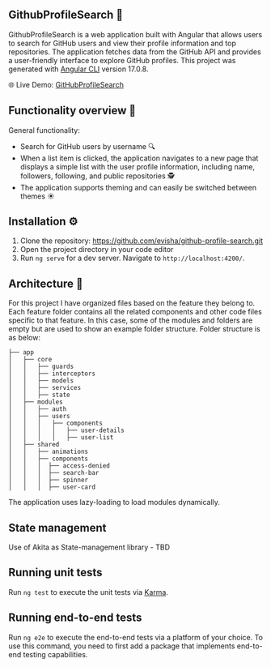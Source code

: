 ## GithubProfileSearch 🔎

GithubProfileSearch is a web application built with Angular that allows users to search for GitHub users and view their profile information and top repositories. The application fetches data from the GitHub API and provides a user-friendly interface to explore GitHub profiles.
This project was generated with [Angular CLI](https://github.com/angular/angular-cli) version 17.0.8.

🌐 Live Demo: [GitHubProfileSearch](https://deploy-preview-3--musical-dieffenbachia-0b6f0d.netlify.app/users)

## Functionality overview 🚀
General functionality:

 - Search for GitHub users by username 🔍
 - When a list item is clicked, the application navigates to a new page that displays a simple list with the user profile information, including name, followers, following, and public repositories 🕵️️
 - The application supports theming and can easily be switched between themes ☀️

## Installation ⚙️

 1. Clone the repository: https://github.com/evisha/github-profile-search.git
 2. Open the project directory in your code editor
 3. Run `ng serve` for a dev server. Navigate to `http://localhost:4200/`.

## Architecture 📁

For this project I have organized files based on the feature they belong to. Each feature folder contains all the related components and other code files specific to that feature.
In this case, some of the modules and folders are empty but are used to show an example folder structure.
Folder structure is as below:
~~~
├── app
│   ├── core
│   │   ├── guards
│   │   ├── interceptors
│   │   ├── models
│   │   ├── services
│   │   ├── state
│   ├── modules
│   │   ├── auth
│   │   ├── users
│   │   │   ├── components
│   │   │   │   ├── user-details
│   │   │   │   ├── user-list
│   ├── shared
│   │   ├── animations
│   │   ├── components
│   │   │  ├── access-denied
│   │   │  ├── search-bar
│   │   │  ├── spinner
│   │   │  ├── user-card
~~~

The application uses lazy-loading to load modules dynamically.

## State management
Use of Akita as State-management library - TBD

## Running unit tests

Run `ng test` to execute the unit tests via [Karma](https://karma-runner.github.io).

## Running end-to-end tests

Run `ng e2e` to execute the end-to-end tests via a platform of your choice. To use this command, you need to first add a package that implements end-to-end testing capabilities.

